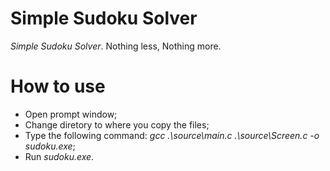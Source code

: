 # Simple Sudoku Solver
_Simple Sudoku Solver_. Nothing less, Nothing more.

# How to use
- Open prompt window;
- Change diretory to where you copy the files;
- Type the following command: _gcc .\source\main.c .\source\Screen.c -o sudoku.exe_;
- Run _sudoku.exe_.